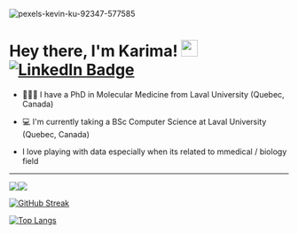 ![pexels-kevin-ku-92347-577585](https://github.com/user-attachments/assets/8e2b1bad-2a42-42b0-8af1-7ea5a6237213)
<img src="https://komarev.com/ghpvc/?username=KariHab&style=flat-square&color=blue" alt=""/>

<h1>
  Hey there, I'm Karima! <img src="https://media.giphy.com/media/hvRJCLFzcasrR4ia7z/giphy.gif" width="30px"/>
  <div id="badges">
  <a href="https://www.linkedin.com/in/karimahabbout/">
    <img src="https://img.shields.io/badge/LinkedIn-blue?style=for-the-badge&logo=linkedin&logoColor=white" alt="LinkedIn Badge"/>
  </a>
</div> 
</h1>



* 👩🏽‍🏫 I have a PhD in Molecular Medicine from Laval University (Quebec, Canada)

* 💻 I'm currently taking a BSc Computer Science at Laval University (Quebec, Canada)

* I love playing with data especially when its related to mmedical / biology field



------------------

<div style="display: flex; flex-direction: row;">
 <img class="img" src="http://github-profile-summary-cards.vercel.app/api/cards/profile-details?username=KariHab&theme=darcula" />
 <img class="img" src="https://github-readme-stats-git-masterrstaa-rickstaa.vercel.app/api/top-langs/?username=KariHab&theme=darcula"/>
</div>


[![GitHub Streak](http://github-readme-streak-stats.herokuapp.com?user=KariHab&theme=darcula&background=000000)](https://git.io/streak-stats)




[![Top Langs](https://github-readme-stats.vercel.app/api/top-langs/?username=KariHab&layout=compact&theme=darcula)](https://github.com/KariHab/github-readme-stats)

